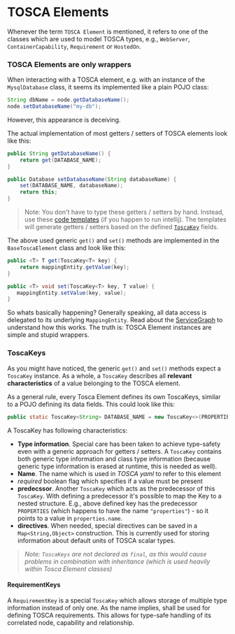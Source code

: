 # TOSCA Elements

Whenever the term `TOSCA Element` is mentioned, it refers to one of the classes which are used to model TOSCA types, e.g., `WebServer`, `ContainerCapability`, `Requirement` or `HostedOn`.

### TOSCA Elements are only wrappers 
When interacting with a TOSCA element, e.g. with an instance of the `MysqlDatabase` class, it seems its implemented like a plain POJO class:

```java
String dbName = node.getDatabaseName();
node.setDatabaseName("my-db");
```

However, this appearance is deceiving.

The actual implementation of most getters / setters of TOSCA elements look like this:
```java
public String getDatabaseName() {
    return get(DATABASE_NAME);
}

public Database setDatabaseName(String databaseName) {
    set(DATABASE_NAME, databaseName);
    return this;
}
```

> Note: You don't have to type these getters / setters by hand. Instead, use these [code templates](code-templates.md) (if you happen to run intellij). The templates will generate getters / setters based on the defined [`ToscaKey`](#toscakeys) fields.

The above used generic `get()` and `set()` methods are implemented in the `BaseToscaElement` class and look like this:
```java
public <T> T get(ToscaKey<T> key) {
    return mappingEntity.getValue(key);
}

public <T> void set(ToscaKey<T> key, T value) {
   mappingEntity.setValue(key, value);
}
```

So whats basically happening? Generally speaking, all data access is delegated to its underlying `MappingEntity`. Read about the [ServiceGraph](servicegraph.md) to understand how this works.
The truth is: TOSCA Element instances are simple and stupid wrappers.

### ToscaKeys
As you might have noticed, the generic `get()` and `set()` methods expect a `ToscaKey` instance. As a whole, a `ToscaKey` describes all **relevant characteristics** of a value belonging to the TOSCA element.   

As a general rule, every Tosca Element defines its own ToscaKeys, similar to a POJO defining its data fields.
This could look like this:

```java
public static ToscaKey<String> DATABASE_NAME = new ToscaKey<>(PROPERTIES, "name").required();

```

A ToscaKey has following characteristics:

- **Type information**. Special care has been taken to achieve type-safety even with a generic approach for getters / setters. A `ToscaKey` contains both generic type information and class type information (because generic type information is erased at runtime, this is needed as well).
- **Name**. The name which is used in *TOSCA yaml* to refer to this element
- *required* boolean flag which specifies if a value must be present
- **predecssor**. Another `ToscaKey` which acts as the predecessor of this `ToscaKey`. With defining a predecessor it's possible to map the Key to a nested structure. E.g., above defined key has the predecessor `PROPERTIES` (which happens to have the name `"properties"`) - so it points to a value in `properties.name`.
- **directives**. When needed, special directives can be saved in a `Map<String,Object>` construction. This is currently used for storing information about default units of TOSCA scalar types.

> *Note: `ToscaKeys` are not declared as `final`, as this would cause problems in combination with inheritance (which is used heavily within Tosca Element classes)*


#### RequirementKeys
A `RequirementKey` is a special `ToscaKey` which allows storage of multiple type information instead of only one. 
As the name implies, shall be used for defining TOSCA requirements. 
This allows for type-safe handling of its correlated node, capability and relationship.
